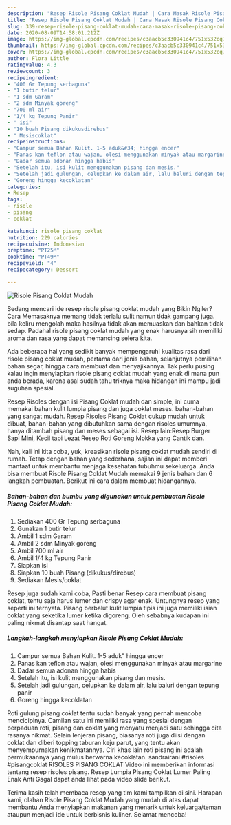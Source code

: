 ```yaml
---
description: "Resep Risole Pisang Coklat Mudah | Cara Masak Risole Pisang Coklat Mudah Yang Enak Dan Mudah"
title: "Resep Risole Pisang Coklat Mudah | Cara Masak Risole Pisang Coklat Mudah Yang Enak Dan Mudah"
slug: 339-resep-risole-pisang-coklat-mudah-cara-masak-risole-pisang-coklat-mudah-yang-enak-dan-mudah
date: 2020-08-09T14:58:01.212Z
image: https://img-global.cpcdn.com/recipes/c3aacb5c330941c4/751x532cq70/risole-pisang-coklat-mudah-foto-resep-utama.jpg
thumbnail: https://img-global.cpcdn.com/recipes/c3aacb5c330941c4/751x532cq70/risole-pisang-coklat-mudah-foto-resep-utama.jpg
cover: https://img-global.cpcdn.com/recipes/c3aacb5c330941c4/751x532cq70/risole-pisang-coklat-mudah-foto-resep-utama.jpg
author: Flora Little
ratingvalue: 4.3
reviewcount: 3
recipeingredient:
- "400 Gr Tepung serbaguna"
- "1 butir telur"
- "1 sdm Garam"
- "2 sdm Minyak goreng"
- "700 ml air"
- "1/4 kg Tepung Panir"
- " isi"
- "10 buah Pisang dikukusdirebus"
- " Mesiscoklat"
recipeinstructions:
- "Campur semua Bahan Kulit. 1-5 aduk&#34; hingga encer"
- "Panas kan teflon atau wajan, olesi menggunakan minyak atau margarine"
- "Dadar semua adonan hingga habis"
- "Setelah itu, isi kulit menggunakan pisang dan mesis."
- "Setelah jadi gulungan, celupkan ke dalam air, lalu baluri dengan tepung panir"
- "Goreng hingga kecoklatan"
categories:
- Resep
tags:
- risole
- pisang
- coklat

katakunci: risole pisang coklat 
nutrition: 229 calories
recipecuisine: Indonesian
preptime: "PT25M"
cooktime: "PT49M"
recipeyield: "4"
recipecategory: Dessert

---
```



![Risole Pisang Coklat Mudah](https://img-global.cpcdn.com/recipes/c3aacb5c330941c4/751x532cq70/risole-pisang-coklat-mudah-foto-resep-utama.jpg)

Sedang mencari ide resep risole pisang coklat mudah yang Bikin Ngiler? Cara Memasaknya memang tidak terlalu sulit namun tidak gampang juga. bila keliru mengolah maka hasilnya tidak akan memuaskan dan bahkan tidak sedap. Padahal risole pisang coklat mudah yang enak harusnya sih memiliki aroma dan rasa yang dapat memancing selera kita.

Ada beberapa hal yang sedikit banyak mempengaruhi kualitas rasa dari risole pisang coklat mudah, pertama dari jenis bahan, selanjutnya pemilihan bahan segar, hingga cara membuat dan menyajikannya. Tak perlu pusing kalau ingin menyiapkan risole pisang coklat mudah yang enak di mana pun anda berada, karena asal sudah tahu triknya maka hidangan ini mampu jadi suguhan spesial.

Resep Risoles dengan isi Pisang Coklat mudah dan simple, ini cuma memakai bahan kulit lumpia pisang dan juga coklat meses. bahan-bahan yang sangat mudah. Resep Risoles Pisang Coklat cukup mudah untuk dibuat, bahan-bahan yang dibutuhkan sama dengan risoles umumnya, hanya ditambah pisang dan meses sebagai isi. Resep lain:Resep Burger Sapi Mini, Kecil tapi Lezat Resep Roti Goreng Mokka yang Cantik dan.


Nah, kali ini kita coba, yuk, kreasikan risole pisang coklat mudah sendiri di rumah. Tetap dengan bahan yang sederhana, sajian ini dapat memberi manfaat untuk membantu menjaga kesehatan tubuhmu sekeluarga. Anda bisa membuat Risole Pisang Coklat Mudah memakai 9 jenis bahan dan 6 langkah pembuatan. Berikut ini cara dalam membuat hidangannya.

<!--inarticleads1-->

##### Bahan-bahan dan bumbu yang digunakan untuk pembuatan Risole Pisang Coklat Mudah:

1. Sediakan 400 Gr Tepung serbaguna
1. Gunakan 1 butir telur
1. Ambil 1 sdm Garam
1. Ambil 2 sdm Minyak goreng
1. Ambil 700 ml air
1. Ambil 1/4 kg Tepung Panir
1. Siapkan  isi
1. Siapkan 10 buah Pisang (dikukus/direbus)
1. Sediakan  Mesis/coklat


Resep juga sudah kami coba, Pasti benar Resep cara membuat pisang coklat, tentu saja harus lumer dan crispy agar enak. Untungnya resep yang seperti ini ternyata. Pisang berbalut kulit lumpia tipis ini juga memiliki isian coklat yang seketika lumer ketika digoreng. Oleh sebabnya kudapan ini paling nikmat disantap saat hangat. 

<!--inarticleads2-->

##### Langkah-langkah menyiapkan Risole Pisang Coklat Mudah:

1. Campur semua Bahan Kulit. 1-5 aduk&#34; hingga encer
1. Panas kan teflon atau wajan, olesi menggunakan minyak atau margarine
1. Dadar semua adonan hingga habis
1. Setelah itu, isi kulit menggunakan pisang dan mesis.
1. Setelah jadi gulungan, celupkan ke dalam air, lalu baluri dengan tepung panir
1. Goreng hingga kecoklatan


Roti gulung pisang coklat tentu sudah banyak yang pernah mencoba mencicipinya. Camilan satu ini memiliki rasa yang spesial dengan perpaduan roti, pisang dan coklat yang menyatu menjadi satu sehingga cita rasanya nikmat. Selain lenjeran pisang, biasanya roti juga diisi dengan coklat dan diberi topping taburan keju parut, yang tentu akan menyempurnakan kenikmatannya. Ciri khas lain roti pisang ini adalah permukaannya yang mulus berwarna kecoklatan. sandrairani #risoles #pisangcoklat RISOLES PISANG COKLAT Video ini memberikan informasi tentang resep risoles pisang. Resep Lumpia Pisang Coklat Lumer Paling Enak Anti Gagal dapat anda lihat pada video slide berikut. 

Terima kasih telah membaca resep yang tim kami tampilkan di sini. Harapan kami, olahan Risole Pisang Coklat Mudah yang mudah di atas dapat membantu Anda menyiapkan makanan yang menarik untuk keluarga/teman ataupun menjadi ide untuk berbisnis kuliner. Selamat mencoba!
